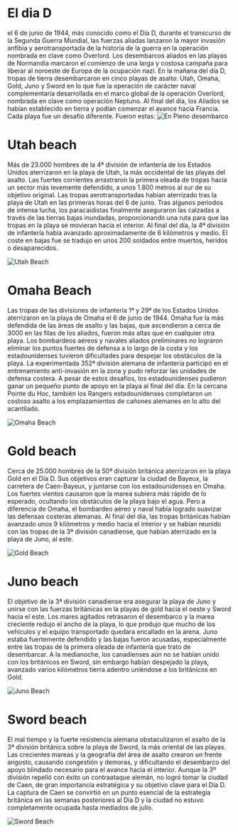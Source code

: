 # El dia D 

el 6 de junio de 1944, más conocido como el Día D, durante el transcurso de la Segunda Guerra Mundial, las fuerzas aliadas lanzaron la mayor invasión anfibia y aerotransportada de la historia de la guerra en la operación nombrada en clave como Overlord.
Los desembarcos aliados en las playas de Normandía marcaron el comienzo de una larga y costosa campaña para liberar al noroeste de Europa de la ocupación nazi. En la mañana del día D, tropas de tierra desembarcaron en cinco playas de asalto: Utah, Omaha, Gold, Juno y Sword en lo que fue la operación de carácter naval complementaria desarrollada en el marco global de la operación Overlord, nombrada en clave como operación Neptuno. Al final del día, los Aliados se habían establecido en tierra y podían comenzar el avance hacia Francia. Cada playa fue un desafío diferente. Fueron estas:
![En Pleno desembarco](assets/descarga.jpeg)



# Utah beach
Más de 23.000 hombres de la 4ª división de infantería de los Estados Unidos aterrizaron en la playa de Utah, la más occidental de las playas del asalto. Las fuertes corrientes arrastraron la primera oleada de tropas hacia un sector más levemente defendido, a unos 1.800 metros al sur de su objetivo original. Las tropas aerotransportadas habían aterrizado tras la playa de Utah en las primeras horas del 6 de junio. Tras algunos periodos de intensa lucha, los paracaidistas finalmente aseguraron las calzadas a través de las tierras bajas inundadas, proporcionando una ruta para que las tropas en la playa se movieran hacia el interior. Al final del día, la 4ª división de infantería había avanzado aproximadamente de 6 kilómetros y medio. El coste en bajas fue se tradujo en unos 200 soldados entre muertos, heridos o desaparecidos.

![Utah Beach](assets/omaha-beach_e82055b2.jpg)






# Omaha Beach

Las tropas de las divisiones de infantería 1ª y 29ª de los Estados Unidos aterrizaron en la playa de Omaha el 6 de junio de 1944. Omaha fue la más defendida de las áreas de asalto y las bajas, que ascendieron a cerca de 3000 en las filas de los aliados, fueron más altas que en cualquier otra playa. Los bombardeos aéreos y navales aliados preliminares no lograron eliminar los puntos fuertes de defensa a lo largo de la costa y los estadounidenses tuvieron dificultades para despejar los obstáculos de la playa. La experimentada 352ª división alemana de infantería participó en el entrenamiento anti-invasión en la zona y pudo reforzar las unidades de defensa costera. A pesar de estos desafíos, los estadounidenses pudieron ganar un pequeño punto de apoyo en la playa al final del día. En la cercana Pointe du Hoc, también los Rangers estadounidenses completaron un costoso asalto a los emplazamientos de cañones alemanes en lo alto del acantilado.

![Omaha Beach](assets/gold-beach_1c4d30bb.jpg)




# Gold beach
Cerca de 25.000 hombres de la 50ª división británica aterrizaron en la playa Gold en el Día D. Sus objetivos eran capturar la ciudad de Bayeux, la carretera de Caen-Bayeux, y juntarse con los estadounidenses en Omaha. Los fuertes vientos causaron que la marea subiera más rápido de lo esperado, ocultando los obstáculos de la playa bajo el agua. Pero a diferencia de Omaha, el bombardeo aéreo y naval había logrado suavizar las defensas costeras alemanas. Al final del día, las tropas británicas habían avanzado unos 9 kilómetros y medio hacia el interior y se habían reunido con las tropas de la 3ª división canadiense, que habían aterrizado en la playa de Juno, al este.

![Gold Beach](assets/gold-beach_1c4d30bb.jpg)


# Juno beach
El objetivo de la 3ª división canadiense era asegurar la playa de Juno y unirse con las fuerzas británicas en la playas de gold hacia el oeste y Sword hacia el este. Los mares agitados retrasaron el desembarco y la marea creciente redujo el ancho de la playa, lo que produjo que mucho de los vehículos y el equipo transportado quedara encallado en la arena. Juno estaba fuertemente defendido y las bajas fueron acusadas, especialmente entre las tropas de la primera oleada de infantería que trato de desembarcar. A la medianoche, los canadienses aún no se habían unido con los británicos en Sword, sin embargo habían despejado la playa, avanzado varios kilómetros tierra adentro uniéndose a los británicos en Gold.

![Juno Beach](assets/juno-beach_ef2a5e38.jpg)


# Sword beach

El mal tiempo y la fuerte resistencia alemana obstaculizaron el asalto de la 3ª división británica sobre la playa de Sword, la más oriental de las playas. Las crecientes mareas y la geografía del área de asalto crearon un frente angosto, causando congestión y demoras, y dificultando el desembarco del apoyo blindado necesario para el avance hacia el interior. Aunque la 3º división repelió con éxito un contraataque alemán, no logró tomar la ciudad de Caen, de gran importancia estratégica y su objetivo clave para el Día D. La captura de Caen se convirtió en un punto esencial de la estrategia británica en las semanas posteriores al Día D y la ciudad no estuvo completamente ocupada hasta mediados de julio.


![Sword Beach](assets/sword-beach_9839207a.jpg)



